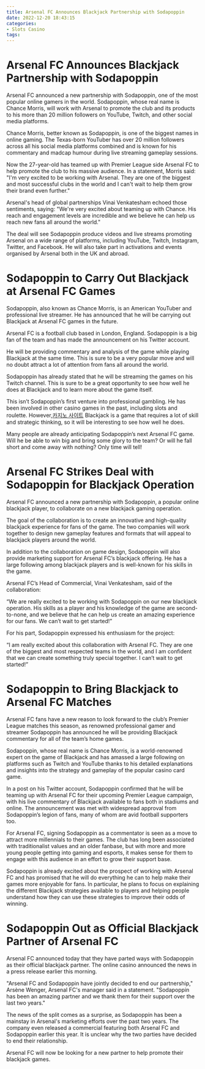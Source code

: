 ```yaml
---
title: Arsenal FC Announces Blackjack Partnership with Sodapoppin
date: 2022-12-20 18:43:15
categories:
- Slots Casino
tags:
---
```



#  Arsenal FC Announces Blackjack Partnership with Sodapoppin

Arsenal FC announced a new partnership with Sodapoppin, one of the most popular online gamers in the world. Sodapoppin, whose real name is Chance Morris, will work with Arsenal to promote the club and its products to his more than 20 million followers on YouTube, Twitch, and other social media platforms.

Chance Morris, better known as Sodapoppin, is one of the biggest names in online gaming. The Texas-born YouTuber has over 20 million followers across all his social media platforms combined and is known for his commentary and madcap humour during live streaming gameplay sessions.

Now the 27-year-old has teamed up with Premier League side Arsenal FC to help promote the club to his massive audience. In a statement, Morris said: "I'm very excited to be working with Arsenal. They are one of the biggest and most successful clubs in the world and I can't wait to help them grow their brand even further."

Arsenal's head of global partnerships Vinai Venkatesham echoed those sentiments, saying: "We're very excited about teaming up with Chance. His reach and engagement levels are incredible and we believe he can help us reach new fans all around the world."

The deal will see Sodapoppin produce videos and live streams promoting Arsenal on a wide range of platforms, including YouTube, Twitch, Instagram, Twitter, and Facebook. He will also take part in activations and events organised by Arsenal both in the UK and abroad.

#  Sodapoppin to Carry Out Blackjack at Arsenal FC Games

Sodapoppin, also known as Chance Morris, is an American YouTuber and professional live streamer. He has announced that he will be carrying out Blackjack at Arsenal FC games in the future.

Arsenal FC is a football club based in London, England. Sodapoppin is a big fan of the team and has made the announcement on his Twitter account.

He will be providing commentary and analysis of the game while playing Blackjack at the same time. This is sure to be a very popular move and will no doubt attract a lot of attention from fans all around the world.

Sodapoppin has already stated that he will be streaming the games on his Twitch channel. This is sure to be a great opportunity to see how well he does at Blackjack and to learn more about the game itself.

This isn’t Sodapoppin’s first venture into professional gambling. He has been involved in other casino games in the past, including slots and roulette. However,[카지노 사이트](https://choegocasino.com/) Blackjack is a game that requires a lot of skill and strategic thinking, so it will be interesting to see how well he does.

Many people are already anticipating Sodapoppin’s next Arsenal FC game. Will he be able to win big and bring some glory to the team? Or will he fall short and come away with nothing? Only time will tell!

#  Arsenal FC Strikes Deal with Sodapoppin for Blackjack Operation

Arsenal FC announced a new partnership with Sodapoppin, a popular online blackjack player, to collaborate on a new blackjack gaming operation.

The goal of the collaboration is to create an innovative and high-quality blackjack experience for fans of the game. The two companies will work together to design new gameplay features and formats that will appeal to blackjack players around the world.

In addition to the collaboration on game design, Sodapoppin will also provide marketing support for Arsenal FC’s blackjack offering. He has a large following among blackjack players and is well-known for his skills in the game.

Arsenal FC’s Head of Commercial, Vinai Venkatesham, said of the collaboration:

“We are really excited to be working with Sodapoppin on our new blackjack operation. His skills as a player and his knowledge of the game are second-to-none, and we believe that he can help us create an amazing experience for our fans. We can’t wait to get started!”

For his part, Sodapoppin expressed his enthusiasm for the project:

“I am really excited about this collaboration with Arsenal FC. They are one of the biggest and most respected teams in the world, and I am confident that we can create something truly special together. I can’t wait to get started!”

#  Sodapoppin to Bring Blackjack to Arsenal FC Matches

Arsenal FC fans have a new reason to look forward to the club’s Premier League matches this season, as renowned professional gamer and streamer Sodapoppin has announced he will be providing Blackjack commentary for all of the team’s home games.

Sodapoppin, whose real name is Chance Morris, is a world-renowned expert on the game of Blackjack and has amassed a large following on platforms such as Twitch and YouTube thanks to his detailed explanations and insights into the strategy and gameplay of the popular casino card game.

In a post on his Twitter account, Sodapoppin confirmed that he will be teaming up with Arsenal FC for their upcoming Premier League campaign, with his live commentary of Blackjack available to fans both in stadiums and online. The announcement was met with widespread approval from Sodapoppin’s legion of fans, many of whom are avid football supporters too.

For Arsenal FC, signing Sodapoppin as a commentator is seen as a move to attract more millennials to their games. The club has long been associated with traditionalist values and an older fanbase, but with more and more young people getting into gaming and esports, it makes sense for them to engage with this audience in an effort to grow their support base.

Sodapoppin is already excited about the prospect of working with Arsenal FC and has promised that he will do everything he can to help make their games more enjoyable for fans. In particular, he plans to focus on explaining the different Blackjack strategies available to players and helping people understand how they can use these strategies to improve their odds of winning.

#  Sodapoppin Out as Official Blackjack Partner of Arsenal FC

Arsenal FC announced today that they have parted ways with Sodapoppin as their official blackjack partner. The online casino announced the news in a press release earlier this morning.

"Arsenal FC and Sodapoppin have jointly decided to end our partnership," Arsène Wenger, Arsenal FC's manager said in a statement. "Sodapoppin has been an amazing partner and we thank them for their support over the last two years."

The news of the split comes as a surprise, as Sodapoppin has been a mainstay in Arsenal's marketing efforts over the past two years. The company even released a commercial featuring both Arsenal FC and Sodapoppin earlier this year. It is unclear why the two parties have decided to end their relationship.

Arsenal FC will now be looking for a new partner to help promote their blackjack games.